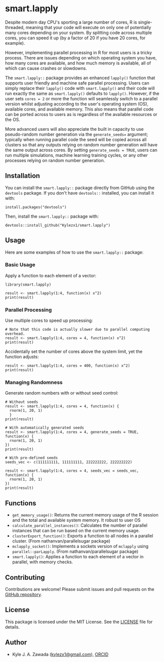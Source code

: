 # smart.lapply

Despite modern day CPU's sporting a large number of cores, R is single-threaded, meaning that your code will execute on only one of potentially many cores depending on your system. By splitting code across multiple cores, you can speed it up (by a factor of 20 if you have 20 cores, for example).

However, implementing parallel processing in R for most users is a tricky process. There are issues depending on which operating system you have, how many cores are available, and how much memory is available, all of which can cause crashes or slowdowns.

The `smart.lapply::` package provides an enhanced `lapply()` function that supports user friendly and machine safe parallel processing. Users can simply replace their `lapply()` code with `smart.lapply()` and their code will run exactly the same as `smart.lapply()` defaults to `lapply()`. However, if the user sets `cores = 2` or more the function will seamlessly switch to a parallel version whilst adjusting according to the user's operating system (OS), available cores, and available memory. This also means that parallel code can be ported across to users as is regardless of the available resources or the OS.

More advanced users will also appreciate the built in capacity to use pseudo-random number generation via the `generate_seeds=` argument; typically when running parallel code the seed will be copied across all clusters so that any outputs relying on random number generation will have the same output across cores. By setting `generate_seeds = TRUE`, users can run multiple simulations, machine learning training cycles, or any other processes relying on random number generation.

## Installation

You can install the `smart.lapply::` package directly from GitHub using the `devtools` package. If you don't have `devtools::` installed, you can install it with:

```{r}
install.packages("devtools")
```

Then, install the `smart.lapply::` package with:

```{r}
devtools::install_github("Kylezx1/smart.lapply")
```

## Usage

Here are some examples of how to use the `smart.lapply::` package:

### Basic Usage

Apply a function to each element of a vector:

```{r}
library(smart.lapply)

result <- smart.lapply(1:4, function(x) x^2)
print(result)
```

### Parallel Processing

Use multiple cores to speed up processing:

```{r}
# Note that this code is actually slower due to parallel computing overhead.
result <- smart.lapply(1:4, cores = 4, function(x) x^2)
print(result)
```

Accidentally set the number of cores above the system limit, yet the function adjusts:

```{r}
result <- smart.lapply(1:4, cores = 400, function(x) x^2)
print(result)
```


### Managing Randomness

Generate random numbers with or without seed control:

```{r}
# Without seeds
result <- smart.lapply(1:4, cores = 4, function(x) {
  rnorm(1, 20, 1)
  } 
print(result)

# With automatically generated seeds
result <- smart.lapply(1:4, cores = 4, generate_seeds = TRUE, function(x) {
  rnorm(1, 20, 1)
})
print(result)

# With pre-defined seeds
seeds_vec <- c(111111111, 111111111, 222222222, 222222222)

result <- smart.lapply(1:4, cores = 4, seeds_vec = seeds_vec, function(x) {
  rnorm(1, 20, 1)
})
print(result)
```

## Functions

-   `get_memory_usage()`: Returns the current memory usage of the R session and the total and available system memory. It robust to user OS
-   `calculate_parallel_instances()`: Calculates the number of parallel instances that can be run based on the current memory usage.
-   `clusterExport_function()`: Exports a function to all nodes in a parallel cluster. (From nathanvan/parallelsugar package)
-   `mclapply_socket()`: Implements a sockets version of `mclapply` using `parallel::parLapply`. (From nathanvan/parallelsugar package)
-   `smart.lapply()`: Applies a function to each element of a vector in parallel, with memory checks.

## Contributing

Contributions are welcome! Please submit issues and pull requests on the [GitHub repository](https://github.com/Kylezx1/smart.lapply).

## License

This package is licensed under the MIT License. See the [LICENSE](LICENSE) file for details.

## Author

-   Kyle J. A. Zawada ([kylezx1\@gmail.com](mailto:kylezx1@gmail.com)), [ORCID](https://orcid.org/0000-0002-4587-8138)
